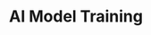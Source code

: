 ---
id: c5a1d6f905f9
draft: false
title: AI Model Training
category: services
sub_category: business-process-services,ai-training-services
heroimage: /charts_overlay_city.jpg
heading: "Future-Proof Your Enterprise: Revolutionize Output with AI Model Training"
sub_heading: Tailored Innovation
value_prop: "Maven Technologies' AI Model Training services amplify your business productivity by expediently transforming AI concepts into assets that yield tangible, ethical, and contextually accurate outcomes. Our expert team harnesses the power of AI to futureproof your business operations, unlocking unparalleled productivity and value."
featured_article1_heading: Unlocking AI's Potential in Business Productivity
featured_article1_description: Exploring how Maven's AI Model Training can revolutionize business processes, increasing efficiency and productivity.
featured_article1_image: /data_operations_boardroom.jpg
featured_article1_slug: unlocking-ai's-potential-in-business-productivity
expertise_heading: The AI Model Training segments we serve
expertise_subheading: Subject Matter Experts
expertise_heroimage: /woman_virtual_dashboards.jpg
expertise_detail: [
	{
		name: AI Concept Realization,
		description: Transforming AI models from abstract concepts into tangible, valuable assets.,
		slug: ai-concept-realization
	},
	{
		name: Autonomous Vehicle Support,
		description: Enabling autonomous vehicles to navigate in changing road conditions.,
		slug: autonomous-vehicle-support
	},
	{
		name: AI in Healthcare,
		description: Reducing physician burnout by auto-scribing patient visits with AI.,
		slug: ai-in-healthcare
	},
	{
		name: Data Curation and Labeling,
		description: Human intervention in data curation, labeling, and training for improved AI accuracy.,
		slug: data-curation-and-labeling
	},
	{
		name: Accelerated AI Maturity,
		description: Fast-tracking the maturity of AI models for optimized business operations.,
		slug: accelerated-ai-maturity
	},
]
featured_article2_heading: Customer-Centric AI A Strategic Advantage
featured_article2_description: Understanding the role of Maven's AI Model Training in designing customer-focused, contextually accurate solutions.
featured_article2_image: /data_operations_boardroom.jpg
featured_article2_slug: customer-centric-ai-strategic-advantage
case_studies_heading: Evolve your business, operations and technology models.
case_studies_subheading: Value through Results
case_studies_description: Our teams partner with you on the strategies and solutions to transform your company.
case_studies_category: Results
case_studies_items: [
	{
		case_study_title: Revolutionizing Auto-Industry with AI,
		case_study_subheading: Results,
		case_study_image: /chatbot_worker_keeps_working.jpg,
		case_study_buttontext: Learn More,
		case_study_slug: revolutionizing-auto-industry-with-ai
	},
	{
		case_study_title: AI-Driven Transformation in Healthcare,
		case_study_subheading: Results,
		case_study_image: /chatbot_worker_keeps_working.jpg,
		case_study_buttontext: Learn More,
		case_study_slug: ai-driven-transformation-in-healthcare
	},
	{
		case_study_title: Optimizing Business Operations with AI,
		case_study_subheading: Results,
		case_study_image: /chatbot_worker_keeps_working.jpg,
		case_study_buttontext: Learn More,
		case_study_slug: optimizing-business-operations-with-ai
	},
]
videosection_videotitle: Discover the three must-dos of AI for financial institutions
videosection_videourl: https://www.youtube.com/embed/PHe0bXAIuk0
videosection_heroimage: /iot_settings_rainbow.jpg
related_articles_heading: Recently published Pulse insights.
related_articles_subheading: Industry Intelligence
related_articles_description: Read the latest Pulse articles and industry insights.
related_articles_category: Industry Intelligence
related_articles_items: [
	{
		related_article_title: Elevating Workflows with AI Maven's Approach,
		related_article_subheading: Article,
		related_article_image: /data_operations_boardroom.jpg,
		related_article_buttontext: Read Pulse,
		related_article_slug: elevating-workflows-with-ai-maven's-approach
	},
	{
		related_article_title: Optimized Outcomes with AI-Enabled Solutions,
		related_article_subheading: Article,
		related_article_image: /data_operations_boardroom.jpg,
		related_article_buttontext: Read Pulse,
		related_article_slug: optimized-outcomes-with-ai-enabled-solutions
	},
	{
		related_article_title: Maven Transforming the Landscape of Autonomous Vehicles,
		related_article_subheading: Article,
		related_article_image: /data_operations_boardroom.jpg,
		related_article_buttontext: Read Pulse,
		related_article_slug: maven-transforming-the-landscape-of-autonomous-vehicles
	},
]
---